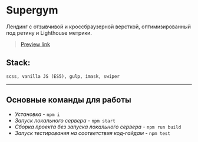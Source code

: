 # Supergym
Лендинг с отзывчивой и кроссбраузерной версткой, оптимизированный под ретину и Lighthouse метрики.

> [Preview link](https://sdwayy.github.io/supergym/)

## Stack:
    scss, vanilla JS (ES5), gulp, imask, swiper
---
## Основные команды для работы
*  *Установка* -  `npm i`
* *Запуск локального сервера* - `npm start`
* *Сборка проекта без запуска локального сервера* -  `npm run build`
* *Запуск тестирования на соответствия код-гайдам* - `npm test`
